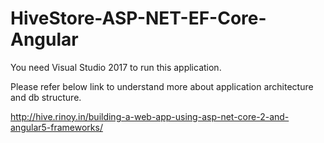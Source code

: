 # HiveStore-ASP-NET-EF-Core-Angular

You need Visual Studio 2017 to run this application.

Please refer below link to understand more about application architecture and db structure.

http://hive.rinoy.in/building-a-web-app-using-asp-net-core-2-and-angular5-frameworks/
